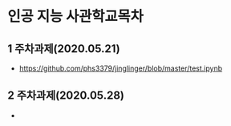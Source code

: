 # 인공 지능 사관학교목차

## 1 주차과제(2020.05.21)
* https://github.com/phs3379/jinglinger/blob/master/test.ipynb
## 2 주차과제(2020.05.28)
*

